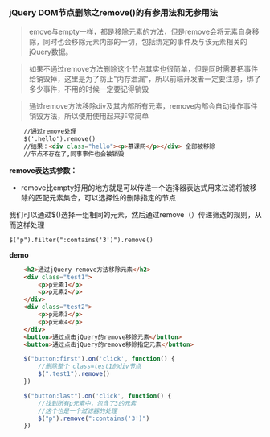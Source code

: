 
### jQuery DOM节点删除之remove()的有参用法和无参用法

> emove与empty一样，都是移除元素的方法，但是remove会将元素自身移除，同时也会移除元素内部的一切，包括绑定的事件及与该元素相关的jQuery数据。

> 如果不通过remove方法删除这个节点其实也很简单，但是同时需要把事件给销毁掉，这里是为了防止"内存泄漏"，所以前端开发者一定要注意，绑了多少事件，不用的时候一定要记得销毁

> 通过remove方法移除div及其内部所有元素，remove内部会自动操作事件销毁方法，所以使用使用起来非常简单

```html
    //通过remove处理
    $('.hello').remove()
    //结果：<div class="hello"><p>慕课网</p></div> 全部被移除
    //节点不存在了,同事事件也会被销毁
```

__remove表达式参数：__

* remove比empty好用的地方就是可以传递一个选择器表达式用来过滤将被移除的匹配元素集合，可以选择性的删除指定的节点

我们可以通过$()选择一组相同的元素，然后通过remove（）传递筛选的规则，从而这样处理

    $("p").filter(":contains('3')").remove()

__demo__

```html
    <h2>通过jQuery remove方法移除元素</h2>
    <div class="test1">
        <p>p元素1</p>
        <p>p元素2</p>
    </div>
    <div class="test2">
        <p>p元素3</p>
        <p>p元素4</p>
    </div>
    <button>通过点击jQuery的remove移除元素</button>
    <button>通过点击jQuery的remove移除指定元素</button>
```
```javaScript
    $("button:first").on('click', function() {
        //删除整个 class=test1的div节点
        $(".test1").remove()
    })

    $("button:last").on('click', function() {
        //找到所有p元素中，包含了3的元素
        //这个也是一个过滤器的处理
        $("p").remove(":contains('3')")
    })
```